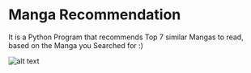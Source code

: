 # Manga Recommendation
It is a Python Program that recommends Top 7 similar Mangas to read, based on the Manga you Searched for :)

![alt text](https://www.barnesandnoble.com/blog/sci-fi-fantasy/wp-content/uploads/sites/4/2015/12/manga.gif)
